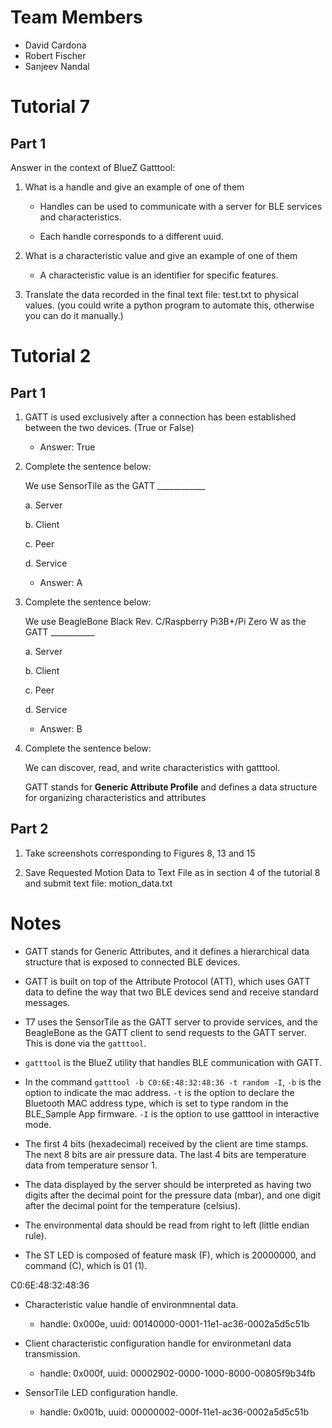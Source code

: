 # Team Members

* David Cardona
* Robert Fischer
* Sanjeev Nandal

# Tutorial 7

## Part 1

Answer in the context of BlueZ Gatttool:

1. What is a handle and give an example of one of them

    * Handles can be used to communicate with a server for BLE services and characteristics.
    
    * Each handle corresponds to a different uuid.

2. What is a characteristic value and give an example of one of them

    * A characteristic value is an identifier for specific features.

5. Translate the data recorded in the final text file: test.txt to physical values. (you could write a python program to automate this, otherwise you can do it manually.)


# Tutorial 2

## Part 1

1. GATT is used exclusively after a connection has been established between the two devices. (True or False)

    * Answer: True

2. Complete the sentence below:

    We use SensorTile as the GATT ____________

    a. Server

    b. Client

    c. Peer

    d. Service

    * Answer: A

3. Complete the sentence below:

    We use BeagleBone Black Rev. C/Raspberry Pi3B+/Pi Zero W as the GATT ___________

    a. Server

    b. Client

    c. Peer

    d. Service

    * Answer: B

4. Complete the sentence below:

    We can discover, read, and write characteristics with gatttool.

    GATT stands for **Generic Attribute Profile** and defines a data structure for organizing characteristics and attributes


## Part 2

1. Take screenshots corresponding to Figures 8, 13 and 15

2. Save Requested Motion Data to Text File as in section 4 of the tutorial 8 and submit  text file: motion_data.txt


# Notes

* GATT stands for Generic Attributes, and it defines a hierarchical data structure that is exposed to connected BLE devices.

* GATT is built on top of the Attribute Protocol (ATT), which uses GATT data to define the way that two BLE devices send and receive standard messages.

* T7 uses the SensorTile as the GATT server to provide services, and the BeagleBone as the GATT client to send requests to the GATT server. This is done via the `gatttool`.

* `gatttool` is the BlueZ utility that handles BLE communication with GATT.

* In the command `gatttool -b C0:6E:48:32:48:36 -t random -I`, `-b` is the option to indicate the mac address. `-t` is the option to declare the Bluetooth MAC address type, which is set to type random in the BLE_Sample App firmware. `-I` is the option to use gatttool in interactive mode.

* The first 4 bits (hexadecimal) received by the client are time stamps. The next 8 bits are air pressure data. The last 4 bits are temperature data from temperature sensor 1.

* The data displayed by the server should be interpreted as having two digits after the decimal point for the pressure data (mbar), and one digit after the decimal point for the temperature (celsius).

* The environmental data should be read from right to left (little endian rule).

* The ST LED is composed of feature mask (F), which is 20000000, and command (C), which is 01 (1).


C0:6E:48:32:48:36

* Characteristic value handle of environmnental data.

    * handle: 0x000e, uuid: 00140000-0001-11e1-ac36-0002a5d5c51b

* Client characteristic configuration handle for environmetanl data transmission.

    * handle: 0x000f, uuid: 00002902-0000-1000-8000-00805f9b34fb

* SensorTile LED configuration handle.

    * handle: 0x001b, uuid: 00000002-000f-11e1-ac36-0002a5d5c51b
